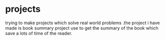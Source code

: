 # projects
trying to make projects which solve real world problems .the project i have made is book summary project use to get the summary of the book which save a lots of time of the reader.
